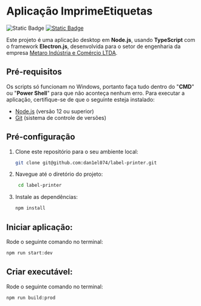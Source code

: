 # Aplicação ImprimeEtiquetas

![Static Badge](https://img.shields.io/badge/status-development-blue) [![Static Badge](https://img.shields.io/badge/release-v0.0.1-blue)](https://github.com/dan1el074/pdf-printer-with-electron-and-ts/releases/tag/3.0.4)

Este projeto é uma aplicação desktop em **Node.js**, usando **TypeScript** com o framework **Electron.js**, desenvolvida para o setor de engenharia da empresa [Metaro Indústria e Comércio LTDA](https://www.metaro.com.br).

## Pré-requisitos

Os scripts só funcionam no Windows, portanto faça tudo dentro do "**CMD**" ou "**Power Shell**" para que não aconteça nenhum erro. Para executar a aplicação, certifique-se de que o seguinte esteja instalado:

- [Node.js](https://nodejs.org/en/download/current) (versão 12 ou superior)
- [Git](https://git-scm.com/download/win) (sistema de controle de versões)

## Pré-configuração

1. Clone este repositório para o seu ambiente local:

    ```bash
    git clone git@github.com:dan1el074/label-printer.git 
    ```

2. Navegue até o diretório do projeto:

   ```bash
    cd label-printer
    ```

3. Instale as dependências:

    ```bash
    npm install
    ```
    
## Iniciar aplicação:

Rode o seguinte comando no terminal:

```bash
npm run start:dev
```

## Criar executável:

Rode o seguinte comando no terminal:

```bash
npm run build:prod 
```
